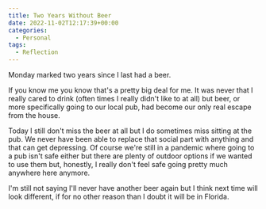 ```yaml
---
title: Two Years Without Beer
date: 2022-11-02T12:17:39+00:00
categories:
  - Personal
tags:
  - Reflection
---
```


Monday marked two years since I last had a beer.

If you know me you know that's a pretty big deal for me. It was never that I really cared to drink (often times I really didn't like to at all) but beer, or more specifically going to our local pub, had become our only real escape from the house.

Today I still don't miss the beer at all but I do sometimes miss sitting at the pub. We never have been able to replace that social part with anything and that can get depressing. Of course we're still in a pandemic where going to a pub isn't safe either but there are plenty of outdoor options if we wanted to use them but, honestly, I really don't feel safe going pretty much anywhere here anymore.

I'm still not saying I'll never have another beer again but I think next time will look different, if for no other reason than I doubt it will be in Florida.